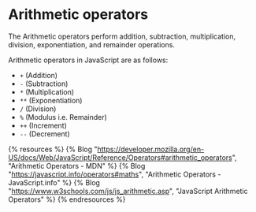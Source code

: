 # Arithmetic operators

The Arithmetic operators perform addition, subtraction, multiplication, division, exponentiation, and remainder operations.

Arithmetic operators in JavaScript are as follows:
- `+` (Addition)
- `-` (Subtraction)
- `*` (Multiplication)
- `**` (Exponentiation)
- `/` (Division)
- `%` (Modulus i.e. Remainder)
- `++` (Increment)
- `--` (Decrement)

{% resources %}
  {% Blog "https://developer.mozilla.org/en-US/docs/Web/JavaScript/Reference/Operators#arithmetic_operators", "Arithmetic Operators - MDN" %}
  {% Blog "https://javascript.info/operators#maths", "Arithmetic Operators - JavaScript.info" %}
  {% Blog "https://www.w3schools.com/js/js_arithmetic.asp", "JavaScript Arithmetic Operators" %}
{% endresources %}
